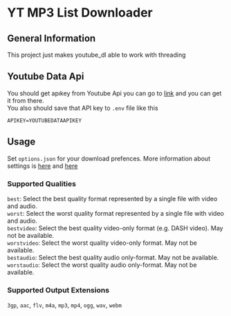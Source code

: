 # YT MP3 List Downloader

## General Information

This project just makes youtube_dl able to work with threading

## Youtube Data Api

You should get apıkey from Youtube Api you can go to [link][APILINK] and you can get it from there.  
You also should save that API key to `.env` file like this

```env
APIKEY=YOUTUBEDATAAPIKEY
```

## Usage

Set `options.json` for your download prefences.
More information about settings is [here][MAINLINK] and [here][SECLINK]

### Supported Qualities

`best`: Select the best quality format represented by a single file with video and audio.  
`worst`: Select the worst quality format represented by a single file with video and audio.  
`bestvideo`: Select the best quality video-only format (e.g. DASH video). May not be available.  
`worstvideo`: Select the worst quality video-only format. May not be available.  
`bestaudio`: Select the best quality audio only-format. May not be available.  
`worstaudio`: Select the worst quality audio only-format. May not be available.  

### Supported Output Extensions

`3gp`, `aac`, `flv`, `m4a`, `mp3`, `mp4`, `ogg`, `wav`, `webm`

[APILINK]:https://console.cloud.google.com/apis/api/youtube.googleapis.com
[MAINLINK]:https://github.com/ytdl-org/youtube-dl#embedding-youtube-dl
[SECLINK]:https://github.com/ytdl-org/youtube-dl/blob/3e4cedf9e8cd3157df2457df7274d0c842421945/youtube_dl/YoutubeDL.py#L137-L312
